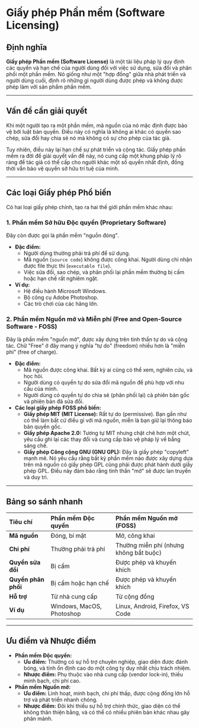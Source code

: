 # Giấy phép Phần mềm (Software Licensing)

## Định nghĩa

**Giấy phép Phần mềm (Software License)** là một tài liệu pháp lý quy định các quyền và hạn chế của người dùng đối với việc sử dụng, sửa đổi và phân phối một phần mềm. Nó giống như một "hợp đồng" giữa nhà phát triển và người dùng cuối, định rõ những gì người dùng được phép và không được phép làm với sản phẩm phần mềm.

---

## Vấn đề cần giải quyết

Khi một người tạo ra một phần mềm, mã nguồn của nó mặc định được bảo vệ bởi luật bản quyền. Điều này có nghĩa là không ai khác có quyền sao chép, sửa đổi hay chia sẻ nó mà không có sự cho phép của tác giả.

Tuy nhiên, điều này lại hạn chế sự phát triển và cộng tác. Giấy phép phần mềm ra đời để giải quyết vấn đề này, nó cung cấp một khung pháp lý rõ ràng để tác giả có thể cấp cho người khác một số quyền nhất định, đồng thời vẫn bảo vệ quyền sở hữu trí tuệ của mình.

---

## Các loại Giấy phép Phổ biến

Có hai loại giấy phép chính, tạo ra hai thế giới phần mềm khác nhau:

### 1. Phần mềm Sở hữu Độc quyền (Proprietary Software)

Đây còn được gọi là phần mềm "nguồn đóng".

- **Đặc điểm:**
  - Người dùng thường phải trả phí để sử dụng.
  - Mã nguồn (`source code`) không được công khai. Người dùng chỉ nhận được file thực thi (`executable file`).
  - Việc sửa đổi, sao chép, và phân phối lại phần mềm thường bị cấm hoặc hạn chế rất nghiêm ngặt.
- **Ví dụ:**
  - Hệ điều hành Microsoft Windows.
  - Bộ công cụ Adobe Photoshop.
  - Các trò chơi của các hãng lớn.

### 2. Phần mềm Nguồn mở và Miễn phí (Free and Open-Source Software - FOSS)

Đây là phần mềm "nguồn mở", được xây dựng trên tinh thần tự do và cộng tác. Chữ "Free" ở đây mang ý nghĩa "tự do" (freedom) nhiều hơn là "miễn phí" (free of charge).

- **Đặc điểm:**
  - Mã nguồn được công khai. Bất kỳ ai cũng có thể xem, nghiên cứu, và học hỏi.
  - Người dùng có quyền tự do sửa đổi mã nguồn để phù hợp với nhu cầu của mình.
  - Người dùng có quyền tự do chia sẻ (phân phối lại) cả phiên bản gốc và phiên bản đã sửa đổi.
- **Các loại giấy phép FOSS phổ biến:**
  - **Giấy phép MIT (MIT License):** Rất tự do (permissive). Bạn gần như có thể làm bất cứ điều gì với mã nguồn, miễn là bạn giữ lại thông báo bản quyền gốc.
  - **Giấy phép Apache 2.0:** Tương tự MIT nhưng chặt chẽ hơn một chút, yêu cầu ghi lại các thay đổi và cung cấp bảo vệ pháp lý về bằng sáng chế.
  - **Giấy phép Công cộng GNU (GNU GPL):** Đây là giấy phép "copyleft" mạnh mẽ. Nó yêu cầu rằng bất kỳ phần mềm nào được xây dựng dựa trên mã nguồn có giấy phép GPL cũng phải được phát hành dưới giấy phép GPL. Điều này đảm bảo rằng tinh thần "mở" sẽ được lan truyền và duy trì.

---

## Bảng so sánh nhanh

| Tiêu chí            | Phần mềm Độc quyền        | Phần mềm Nguồn mở (FOSS)               |
| :------------------ | :------------------------ | :------------------------------------- |
| **Mã nguồn**        | Đóng, bí mật              | Mở, công khai                          |
| **Chi phí**         | Thường phải trả phí       | Thường miễn phí (nhưng không bắt buộc) |
| **Quyền sửa đổi**   | Bị cấm                    | Được phép và khuyến khích              |
| **Quyền phân phối** | Bị cấm hoặc hạn chế       | Được phép và khuyến khích              |
| **Hỗ trợ**          | Từ nhà cung cấp           | Từ cộng đồng                           |
| **Ví dụ**           | Windows, MacOS, Photoshop | Linux, Android, Firefox, VS Code       |

---

## Ưu điểm và Nhược điểm

- **Phần mềm Độc quyền:**
  - **Ưu điểm:** Thường có sự hỗ trợ chuyên nghiệp, giao diện được đánh bóng, và tính ổn định cao do một công ty duy nhất chịu trách nhiệm.
  - **Nhược điểm:** Phụ thuộc vào nhà cung cấp (vendor lock-in), thiếu minh bạch, chi phí cao.
- **Phần mềm Nguồn mở:**
  - **Ưu điểm:** Linh hoạt, minh bạch, chi phí thấp, được cộng đồng lớn hỗ trợ và phát triển nhanh chóng.
  - **Nhược điểm:** Đôi khi thiếu sự hỗ trợ chính thức, giao diện có thể không thân thiện bằng, và có thể có nhiều phiên bản khác nhau gây phân mảnh.

